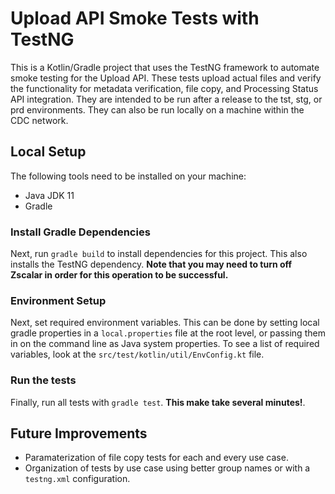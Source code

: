 # Upload API Smoke Tests with TestNG

This is a Kotlin/Gradle project that uses the TestNG framework to automate smoke testing for the Upload API.  These tests upload actual files and verify the functionality for metadata verification, file copy, and Processing Status API integration.  They are intended to be run after a release to the tst, stg, or prd environments.  They can also be run locally on a machine within the CDC network.  

## Local Setup

The following tools need to be installed on your machine:
- Java JDK 11
- Gradle

### Install Gradle Dependencies

Next, run `gradle build` to install dependencies for this project.  This also installs the TestNG dependency.  **Note that you may need to turn off Zscalar in order for this operation to be successful.**

### Environment Setup

Next, set required environment variables.  This can be done by setting local gradle properties in a `local.properties` file at the root level, or passing them in on the command line as Java system properties.  To see a list of required variables, look at the `src/test/kotlin/util/EnvConfig.kt` file.

### Run the tests

Finally, run all tests with `gradle test`.  **This make take several minutes!**.

## Future Improvements

- Paramaterization of file copy tests for each and every use case.
- Organization of tests by use case using better group names or with a `testng.xml` configuration.